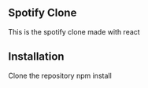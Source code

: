 ## Spotify Clone

This is the spotify clone made with react 

## Installation

Clone the repository
npm install  